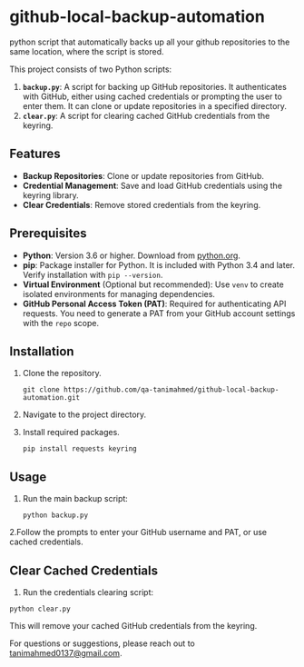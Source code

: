 # github-local-backup-automation
python script that automatically backs up all your github repositories to the same location, where the script is stored.

This project consists of two Python scripts:
1. **`backup.py`**: A script for backing up GitHub repositories. It authenticates with GitHub, either using cached credentials or prompting the user to enter them. It can clone or update repositories in a specified directory.
2. **`clear.py`**: A script for clearing cached GitHub credentials from the keyring.

## Features
- **Backup Repositories**: Clone or update repositories from GitHub.
- **Credential Management**: Save and load GitHub credentials using the keyring library.
- **Clear Credentials**: Remove stored credentials from the keyring.

## Prerequisites
- **Python**: Version 3.6 or higher. Download from [python.org](https://www.python.org/downloads/).
- **pip**: Package installer for Python. It is included with Python 3.4 and later. Verify installation with `pip --version`.
- **Virtual Environment** (Optional but recommended): Use `venv` to create isolated environments for managing dependencies.
- **GitHub Personal Access Token (PAT)**: Required for authenticating API requests. You need to generate a PAT from your GitHub account settings with the `repo` scope.
  
## Installation
1. Clone the repository.
   
   ```
   git clone https://github.com/qa-tanimahmed/github-local-backup-automation.git
   ```
2. Navigate to the project directory.
3. Install required packages.
   
   ```
   pip install requests keyring
   ```
## Usage
1. Run the main backup script:
   
   ```
   python backup.py
   ```
2.Follow the prompts to enter your GitHub username and PAT, or use cached credentials.

## Clear Cached Credentials
1. Run the credentials clearing script:
  ```
  python clear.py
  ```
This will remove your cached GitHub credentials from the keyring.

For questions or suggestions, please reach out to tanimahmed0137@gmail.com.

   
